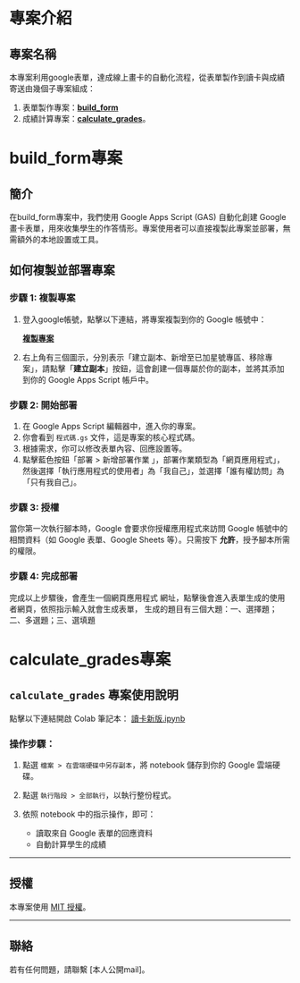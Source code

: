 # 專案介紹
## 專案名稱
本專案利用google表單，達成線上畫卡的自動化流程，從表單製作到讀卡與成績寄送由幾個子專案組成：
1. 表單製作專案：[**build_form**](#build_form專案)
2. 成績計算專案：[**calculate_grades**](#calculate_grades專案)。


# build_form專案

## 簡介
在build_form專案中，我們使用 Google Apps Script (GAS) 自動化創建 Google 畫卡表單，用來收集學生的作答情形。專案使用者可以直接複製此專案並部署，無需額外的本地設置或工具。

## 如何複製並部署專案

### 步驟 1: 複製專案

1. 登入google帳號，點擊以下連結，將專案複製到你的 Google 帳號中：

   [**複製專案**](https://script.google.com/home/projects/1jVlsuye57oIkpBsYabYH9LEnT06GjJruFoQssRtJpPJxpBC-RNEIciZX?pli=1)

2. 右上角有三個圖示，分別表示「建立副本、新增至已加星號專區、移除專案」，請點擊「**建立副本**」按鈕，這會創建一個專屬於你的副本，並將其添加到你的 Google Apps Script 帳戶中。

### 步驟 2: 開始部署

1. 在 Google Apps Script 編輯器中，進入你的專案。
2. 你會看到 `程式碼.gs` 文件，這是專案的核心程式碼。
3. 根據需求，你可以修改表單內容、回應設置等。
4. 點擊藍色按鈕「部署 > 新增部署作業 」，部署作業類型為「網頁應用程式」，然後選擇「執行應用程式的使用者」為「我自己」，並選擇「誰有權訪問」為「只有我自己」。

### 步驟 3: 授權

當你第一次執行腳本時，Google 會要求你授權應用程式來訪問 Google 帳號中的相關資料（如 Google 表單、Google Sheets 等）。只需按下 **允許**，授予腳本所需的權限。

### 步驟 4: 完成部署

完成以上步驟後，會產生一個網頁應用程式
網址，點擊後會進入表單生成的使用者網頁，依照指示輸入就會生成表單，
生成的題目有三個大題：一、選擇題；二、多選題；三、選填題


# calculate_grades專案

## `calculate_grades` 專案使用說明

點擊以下連結開啟 Colab 筆記本：
[讀卡新版.ipynb](https://colab.research.google.com/drive/1olh4g38J187Y7CBLHPC2Nzpsuvf5A0pF?usp=sharing)

### 操作步驟：

1. 點選 `檔案 > 在雲端硬碟中另存副本`，將 notebook 儲存到你的 Google 雲端硬碟。
2. 點選 `執行階段 > 全部執行`，以執行整份程式。
3. 依照 notebook 中的指示操作，即可：

   * 讀取來自 Google 表單的回應資料
   * 自動計算學生的成績





---

## 授權

本專案使用 [MIT 授權](LICENSE)。

---

## 聯絡

若有任何問題，請聯繫 \[本人公開mail]。

